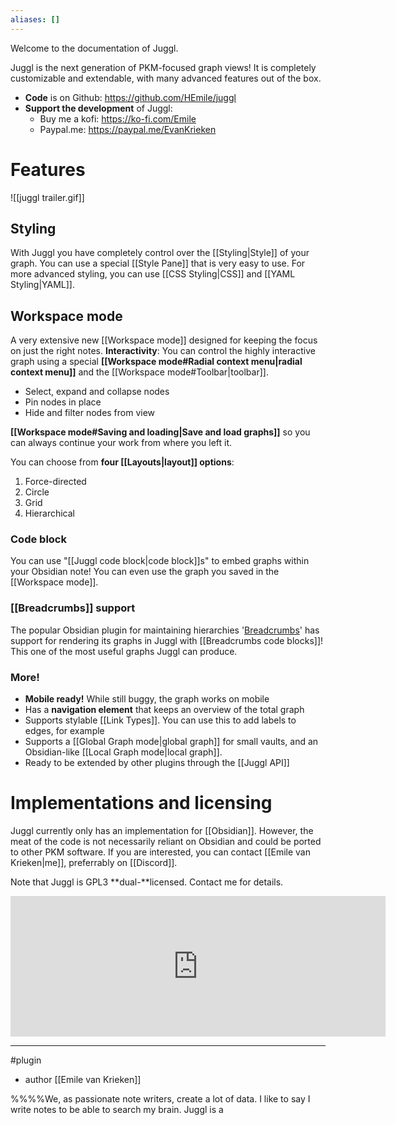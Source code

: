 ```yaml
---
aliases: []
---
```


Welcome to the documentation of Juggl.

Juggl is the next generation of PKM-focused graph views! It is completely customizable and extendable, with many advanced features out of the box. 

- **Code** is on Github: https://github.com/HEmile/juggl
- **Support the development** of Juggl:
	- Buy me a kofi: https://ko-fi.com/Emile
	- Paypal.me: https://paypal.me/EvanKrieken

# Features
![[juggl trailer.gif]]
## Styling
With Juggl you have completely control over the [[Styling|Style]] of your graph. You can use a special [[Style Pane]] that is very easy to use. For more advanced styling, you can use [[CSS Styling|CSS]] and [[YAML Styling|YAML]].

## Workspace mode
A very extensive new [[Workspace mode]] designed for keeping the focus on just the right notes. 
**Interactivity**: You can control the highly interactive graph using a special **[[Workspace mode#Radial context menu|radial context menu]]** and the [[Workspace mode#Toolbar|toolbar]].
- Select, expand and collapse nodes
- Pin nodes in place
- Hide and filter nodes from view

**[[Workspace mode#Saving and loading|Save and load graphs]]** so you can always continue your work from where you left it.

You can choose from **four [[Layouts|layout]] options**:
1. Force-directed
2. Circle
3. Grid
4. Hierarchical

### Code block
You can use "[[Juggl code block|code block]]s" to embed graphs within your Obsidian note! You can even use the graph you saved in the [[Workspace mode]]. 

### [[Breadcrumbs]] support
The popular Obsidian plugin for maintaining hierarchies '[Breadcrumbs](https://github.com/SkepticMystic/breadcrumbs)' has support for rendering its graphs in Juggl with [[Breadcrumbs code blocks]]! This one of the most useful graphs Juggl can produce. 

### More!
- **Mobile ready!** While still buggy, the graph works on mobile
- Has a **navigation element** that keeps an overview of the total graph
- Supports stylable [[Link Types]]. You can use this to add labels to edges, for example
- Supports a [[Global Graph mode|global graph]] for small vaults, and an Obsidian-like [[Local Graph mode|local graph]].
- Ready to be extended by other plugins through the [[Juggl API]]

# Implementations and licensing
Juggl currently only has an implementation for [[Obsidian]]. However, the meat of the code is not necessarily reliant on Obsidian and could be ported to other PKM software. If you are interested, you can contact [[Emile van Krieken|me]], preferrably on [[Discord]].

Note that Juggl is GPL3 **dual-**licensed. Contact me for details. 


<iframe src="https://github.com/sponsors/HEmile/card" title="Sponsor HEmile" height="225" width="600" style="border: 0;"></iframe>

--- 
#plugin
- author [[Emile van Krieken]]


%%%%We, as passionate note writers, create a lot of data. I like to say I write notes to be able to search my brain.  Juggl is a 
